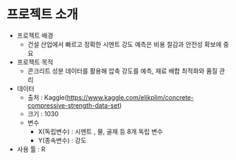 # 프로젝트 소개
- 프로젝트 배경
  - 건설 산업에서 빠르고 정확한 시멘트 강도 예측은 비용 절감과 안전성 확보에 중요
- 프로젝트 목적
  - 콘크리트 성분 데이터를 활용해 압축 강도를 예측, 재료 배합 최적화와 품질 관리
- 데이터
  - 출처 : Kaggle(https://www.kaggle.com/elikplim/concrete-compressive-strength-data-set)
  - 크기 : 1030
  - 변수
    - X(독립변수) : 시멘트 , 물, 골재 등 8개 독립 변수
    - Y(종속변수) : 강도
- 사용 툴 : R
